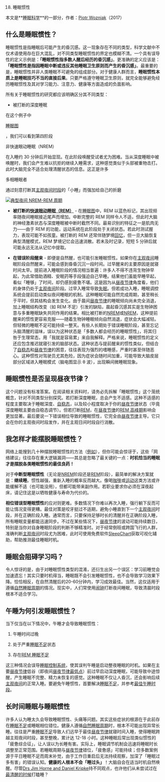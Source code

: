 18. 睡眠惯性

本文是**[睡眠科学](https://supermemo.guru/wiki/Science_of_sleep)**的一部分，作者：[Piotr Wozniak](https://supermemo.guru/wiki/Piotr_Wozniak)（2017）

## 什么是睡眠惯性？

睡眠惯性是指睡眠后可能产生的昏沉感。这一现象存在不同的类型，科学文献中不仅术语使用存在巨大混乱，对不同类型睡眠惯性的界定也模糊不清。一个具有误导性的定义示例是：**「睡眠惯性指多数人醒后经历的昏沉感」**。更准确的定义应该是：**「睡眠惯性是指因睡眠中断或违反其他睡眠卫生原则而产生的昏沉感」**。最重要的是，睡眠惯性并非人类睡眠不可避免的组成部分。对于健康人群而言，**睡眠惯性本质上是睡眠技巧不当的直接后果**。只要严格遵守睡眠卫生原则，就完全能够避免经历睡眠惯性及其对学习能力、注意力、健康等方面造成的负面影响。

所有关于睡眠惯性的研究都应该明确区分其不同类型：

- 被打断的深度睡眠

在这个例子中

[睡眠图](https://supermemo.guru/wiki/Good_sleep,_good_learning,_good_life:_Glossary#hypnogram)

，我们可以看到第四阶段

非快速眼动睡眠（NREM）

在入睡约 30 分钟后开始显现。在此阶段唤醒受试者尤为困难。当从深度睡眠中被唤醒时，我们会产生难以抗拒的继续入睡需求，这种感觉类似于头部被重物击打。此时大脑完全不适合处理清醒状态的信息。这正是许多

多相睡眠者

通过刻意打断其[主观夜间时段](https://supermemo.guru/wiki/Subjective_night)的「小睡」而强加给自己的折磨

[![典型夜间 NREM-REM 周期](https://supermemo.guru/images/d/da/Sleep_stages.gif)](https://supermemo.guru/wiki/File:Sleep_stages.gif)

- **被打断的[快速眼动睡眠（REM）](https://supermemo.guru/wiki/REM)** - 在[睡眠图](https://supermemo.guru/wiki/Good_sleep,_good_learning,_good_life:_Glossary#hypnogram)中，REM 以蓝色标记，其出现频率随夜间睡眠接近尾声而增加。中断完整的 REM 同样令人不适，但此时大脑的神经激素状态与深度睡眠被中断时截然不同。最易识别的特征之一是肌肉无力——由于 REM 的功能，运动系统在此阶段处于关闭状态。若此时测试握力，表现可能不如孩童。被打断的 REM 还常伴随梦境[回忆](https://supermemo.guru/wiki/Recall)，但一旦大脑恢复典型清醒模式，REM 梦境记忆会迅速消散。若未及时记录，短短 5 分钟后就可能永远无法从记忆中提取。

- **在错误阶段醒来** - 即便是自然醒，也可能引发睡眠惯性。如果你在[主观夜间](https://supermemo.guru/wiki/Subjective_night)睡眠阶段自然醒来，可能会感到昏昏沉沉一段时间。过早醒来的主要原因是就寝时间太早。提前进入睡眠阶段的情况相当普遍：许多人不得不违背生物钟早起，为此常借助酒精、安眠药等手段强迫自己早睡。结果他们虽能早睡早起，看似「睡够」了时间，却仍感到疲惫不堪。这是因为从[昼夜节律](https://supermemo.guru/wiki/Circadian)角度看，他们的身体仍处于[主观夜间](https://supermemo.guru/wiki/Subjective_night)阶段。过早入睡常导致[失眠](https://supermemo.guru/wiki/Insomnia)。但若成功入睡，睡眠调控系统会提前启动类似夜间睡眠的机制。这种睡眠可能自然完成周期，甚至稍长于平时，但其结构会发生变化。由于晨间[昼夜节律](https://supermemo.guru/wiki/Circadian)的睡眠倾向尚未完全消退，加上睡眠结构改变（如 REM 不足）引发的缺陷，晨起昏沉感其实是生物钟困意与多重睡眠缺失共同作用的结果。相比被打断的[NREM](https://supermemo.guru/wiki/NREM)或[NREM](https://supermemo.guru/wiki/REM)，这种提前醒来的惯性更容易克服——随着生物钟睡眠倾向自然消退，症状会大幅减轻。但轻微的睡眠不足可能持续一整天。有些人长期处于错误睡眠阶段，甚至忘记头脑清醒的滋味，误以为这种状态是「多数人都会经历的睡眠惯性」，将其归咎于生理常态，用「我就是容易累」来自我解释。严格来说，睡眠惯性的定义还应包含推迟就寝引发的脑部状态。这种状态与提前醒来的惯性类似，但结合了[自稳态](https://supermemo.guru/wiki/Homeostatic)和[昼夜节律](https://supermemo.guru/wiki/Circadian)的困意，往往表现为强烈的嗜睡感，严重时甚至伴随恶心。这种惯性对驾驶员尤其危险，因为症状会随时间加重，可能导致大脑皮层部分区域进入睡眠模式（脑电图显示 θ 波），出现瞬间微睡眠现象。

## 睡眠惯性是否呈现昼夜节律？

这个问题没有标准答案。在阅读相关资料时，请务必先拆解「睡眠惯性」这个笼统概念，针对不同类型分别探究。若打断深度睡眠，总会产生不适感。这种不适感的程度主要取决于睡眠深度、[自稳态](https://supermemo.guru/wiki/Homeostatic)，以及较小程度取决于你的[昼夜节律](https://supermemo.guru/wiki/Circadian)状态（毕竟深度睡眠主要由自稳态调节）。但若打断[REM](https://supermemo.guru/wiki/REM)，在[昼夜节律](https://supermemo.guru/wiki/Circadian)的[REM 高峰期](https://supermemo.guru/wiki/REM)影响会更加显著。最后要说一下错误相位导致的睡眠惯性，它完全由[昼夜节律](https://supermemo.guru/wiki/Circadian)主导。它只会在你的主观夜间时段发作，并在主观日间时段自行消散。

## 我怎样才能摆脱睡眠惯性？

网络上能搜到几十种摆脱睡眠惯性的方法（[例如](http://www.wikihow.com/Cope-With-Sleep-Inertia-(Not-Able-to-Get-Up))），但你可能会惊讶于，这些「网络建议」往往存在重大逻辑漏洞——其总是忽略了最关键的一点：**时机恰当的睡眠才是摆脱各类睡眠惯性的最佳良药！**

对于**中断型睡眠惯性**（无论是[NREM](https://supermemo.guru/wiki/NREM)阶段还是[REM](https://supermemo.guru/wiki/REM)阶段），最简单的解决方案就是：**继续睡**。惯性越强，重新入睡的概率反而越大。像喝[咖啡](https://supermemo.guru/wiki/Factors_that_affect_sleep#Caffeine)或[运动](https://supermemo.guru/wiki/Factors_that_affect_sleep#Exercise)这类方法或许能缓解不适（也可能没用），但都可能带来副作用。若职业要求你必须在深夜起床，请记住这是以牺牲健康与寿命为代价的。

**相位错误型睡眠惯性**的应对则更难。多数情况下你难以再次入睡，强行躺下反而可能让情况变得更糟。最佳对策是咬牙挺过不适期，避免小睡直到下一个[主观夜间](https://supermemo.guru/wiki/Subjective_night)时段，并在正确阶段入睡。通常而言，只要保持足够时长的清醒并在正确阶段入睡，所有睡眠变量都能迅速同步。不过在某些情况下，[昼夜节律](https://supermemo.guru/wiki/Circadian)的波动可能持续数日，特别是当你对自身睡眠阶段的判断不够精准时。对于经常倒班或跨国飞行的人群，准确判断[主观夜间](https://supermemo.guru/wiki/Subjective_night)时段尤为困难，此时可使用免费软件[SleepChart](https://supermemo.guru/wiki/SleepChart)获取可视化辅助，帮助推测最佳睡眠时机。

## 睡眠会阻碍学习吗？

令人惊讶的是，由于对睡眠惯性类型的混淆，还衍生出另一个误区：学习前睡觉会加速遗忘！其实只要时机得当，睡眠既不会引发睡眠惯性，也不会导致学习效果下降。恰恰相反，在自然清醒后的20-60分钟内，学习成效最佳。当然，这仅适用于遵循[自然睡眠周期](https://supermemo.guru/wiki/Free_running_sleep)的情况。现实中，人们常使用[闹钟](https://supermemo.guru/wiki/Alarm_clock)打断夜间睡眠，导致清晨时段根本不适合学习。

## 午睡为何引发睡眠惯性？

当下仅当在以下情况中，午睡才会导致睡眠惯性：

1. 午睡时间过晚  

2. 处于严重[睡眠不足](https://supermemo.guru/wiki/Sleep_deprivation)状态  

3. 存在[REM 睡眠不足](https://supermemo.guru/wiki/How_do_we_fall_asleep%3F#REM_rebound_hypothesis)  

这三种情况会误导[睡眠控制系统](https://supermemo.guru/wiki/Sleep_control_system)，使其误判午睡是启动整夜睡眠的时机。如果在主要[昼夜节律](https://supermemo.guru/wiki/Circadian)低谷（即夜间[昼夜节律最低点](https://supermemo.guru/wiki/Circadian_nadir)）前过早启动深度睡眠，可能导致中途惊醒，产生睡眠不完整、精力未恢复的感觉。这种睡眠不仅让人昏沉，还会影响后续[主观夜间](https://supermemo.guru/wiki/Subjective_night)的正常入睡。要避免午睡惯性，首要解决[睡眠不足](https://supermemo.guru/wiki/Sleep_deprivation)，并参考[最佳午睡时段](https://supermemo.guru/wiki/Best_time_for_napping)。

## 长时间睡眠与睡眠惯性

许多人认为睡太久会导致睡眠惯性、头痛等问题。其实这些症状的根源在于此前存在[睡眠不足](https://supermemo.guru/wiki/Sleep_deprivation)或睡眠相位错位。健康人遵循[自然睡眠周期](https://supermemo.guru/wiki/Free_running_sleep)时，根本不可能出现异常长睡。往往是严重[睡眠不足](https://supermemo.guru/wiki/Sleep_deprivation)导致人们远早于最佳[昼夜节律](https://supermemo.guru/wiki/Circadian)就寝时间入睡，使得睡眠跨越主观夜间时段，甚至整晚，累计达 12-18 小时。这种睡眠后常出现类似惯性的「疲惫综合征」，让人误以为长睡有害。实际上，睡眠调节机制会迅速将睡眠时长调整至正常范围。若睡眠周期与[昼夜节律](https://supermemo.guru/wiki/Circadian_cycle)错位，「疲惫感」可能持续；但多数案例源于平日睡眠不足而周末补觉，由于工作日重启后无法持续观察，加深了「睡眠过多有害」的错误认知。**健康的人根本不会「睡过头」**！大脑自会在适当时机自然唤醒。尽管[Drs Jim Horne and Daniel Kripke](https://supermemo.guru/wiki/How_long_should_we_sleep%3F#Jim_Horne_and_Daniel_Kripke)持不同观点，也许他们从未尝试过在[最清醒的时候](https://supermemo.guru/wiki/Acrophase)打瞌睡？